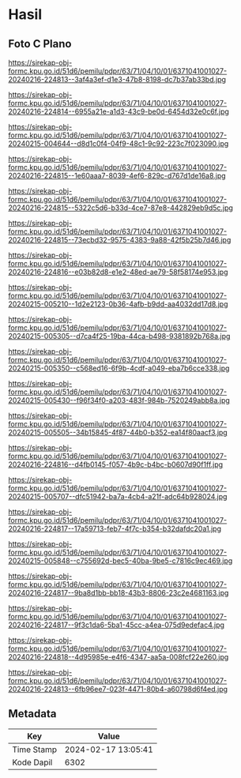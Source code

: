 # Hasil

## Foto C Plano

https://sirekap-obj-formc.kpu.go.id/51d6/pemilu/pdpr/63/71/04/10/01/6371041001027-20240216-224813--3af4a3ef-d1e3-47b8-8198-dc7b37ab33bd.jpg

https://sirekap-obj-formc.kpu.go.id/51d6/pemilu/pdpr/63/71/04/10/01/6371041001027-20240216-224814--6955a21e-a1d3-43c9-be0d-6454d32e0c6f.jpg

https://sirekap-obj-formc.kpu.go.id/51d6/pemilu/pdpr/63/71/04/10/01/6371041001027-20240215-004644--d8d1c0f4-04f9-48c1-9c92-223c7f023090.jpg

https://sirekap-obj-formc.kpu.go.id/51d6/pemilu/pdpr/63/71/04/10/01/6371041001027-20240216-224815--1e60aaa7-8039-4ef6-829c-d767d1de16a8.jpg

https://sirekap-obj-formc.kpu.go.id/51d6/pemilu/pdpr/63/71/04/10/01/6371041001027-20240216-224815--5322c5d6-b33d-4ce7-87e8-442829eb9d5c.jpg

https://sirekap-obj-formc.kpu.go.id/51d6/pemilu/pdpr/63/71/04/10/01/6371041001027-20240216-224815--73ecbd32-9575-4383-9a88-42f5b25b7d46.jpg

https://sirekap-obj-formc.kpu.go.id/51d6/pemilu/pdpr/63/71/04/10/01/6371041001027-20240216-224816--e03b82d8-e1e2-48ed-ae79-58f58174e953.jpg

https://sirekap-obj-formc.kpu.go.id/51d6/pemilu/pdpr/63/71/04/10/01/6371041001027-20240215-005210--1d2e2123-0b36-4afb-b9dd-aa4032dd17d8.jpg

https://sirekap-obj-formc.kpu.go.id/51d6/pemilu/pdpr/63/71/04/10/01/6371041001027-20240215-005305--d7ca4f25-19ba-44ca-b498-9381892b768a.jpg

https://sirekap-obj-formc.kpu.go.id/51d6/pemilu/pdpr/63/71/04/10/01/6371041001027-20240215-005350--c568ed16-6f9b-4cdf-a049-eba7b6cce338.jpg

https://sirekap-obj-formc.kpu.go.id/51d6/pemilu/pdpr/63/71/04/10/01/6371041001027-20240215-005430--f96f34f0-a203-483f-984b-7520249abb8a.jpg

https://sirekap-obj-formc.kpu.go.id/51d6/pemilu/pdpr/63/71/04/10/01/6371041001027-20240215-005505--34b15845-4f87-44b0-b352-ea14f80aacf3.jpg

https://sirekap-obj-formc.kpu.go.id/51d6/pemilu/pdpr/63/71/04/10/01/6371041001027-20240216-224816--d4fb0145-f057-4b9c-b4bc-b0607d90f1ff.jpg

https://sirekap-obj-formc.kpu.go.id/51d6/pemilu/pdpr/63/71/04/10/01/6371041001027-20240215-005707--dfc51942-ba7a-4cb4-a21f-adc64b928024.jpg

https://sirekap-obj-formc.kpu.go.id/51d6/pemilu/pdpr/63/71/04/10/01/6371041001027-20240216-224817--17a59713-feb7-4f7c-b354-b32dafdc20a1.jpg

https://sirekap-obj-formc.kpu.go.id/51d6/pemilu/pdpr/63/71/04/10/01/6371041001027-20240215-005848--c755692d-bec5-40ba-9be5-c7816c9ec469.jpg

https://sirekap-obj-formc.kpu.go.id/51d6/pemilu/pdpr/63/71/04/10/01/6371041001027-20240216-224817--9ba8d1bb-bb18-43b3-8806-23c2e4681163.jpg

https://sirekap-obj-formc.kpu.go.id/51d6/pemilu/pdpr/63/71/04/10/01/6371041001027-20240216-224817--9f3c1da6-5ba1-45cc-a4ea-075d9edefac4.jpg

https://sirekap-obj-formc.kpu.go.id/51d6/pemilu/pdpr/63/71/04/10/01/6371041001027-20240216-224818--4d95985e-e4f6-4347-aa5a-008fcf22e260.jpg

https://sirekap-obj-formc.kpu.go.id/51d6/pemilu/pdpr/63/71/04/10/01/6371041001027-20240216-224813--6fb96ee7-023f-4471-80b4-a60798d6f4ed.jpg


## Metadata

| Key        | Value               |
| ---------- | ------------------- |
| Time Stamp | 2024-02-17 13:05:41 |
| Kode Dapil | 6302                |



